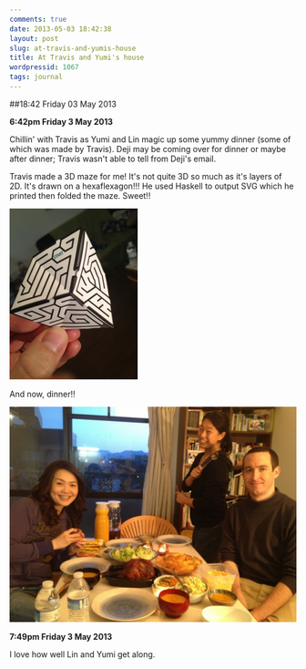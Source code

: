 ```yaml
---
comments: true
date: 2013-05-03 18:42:38
layout: post
slug: at-travis-and-yumis-house
title: At Travis and Yumi's house
wordpressid: 1067
tags: journal
---
```


##18:42 Friday 03 May 2013

**6:42pm Friday 3 May 2013**

Chillin' with Travis as Yumi and Lin magic up some yummy dinner (some of which was made by Travis).  Deji may be coming over for dinner or maybe after dinner; Travis wasn't able to tell from Deji's email. 

Travis made a 3D maze for me!  It's not quite 3D so much as it's layers of 2D.  It's drawn on a hexaflexagon!!!   He used Haskell to output SVG which he printed then folded the maze. Sweet!!

  
  
[![20130503-183852.jpg](/images/2013/05/20130503-183852.jpg)](/images/2013/05/20130503-183852.jpg)

And now, dinner!!

  
  
[![20130503-184222.jpg](/images/2013/05/20130503-184222.jpg)](/images/2013/05/20130503-184222.jpg)

**7:49pm Friday 3 May 2013**

I love how well Lin and Yumi get along.
